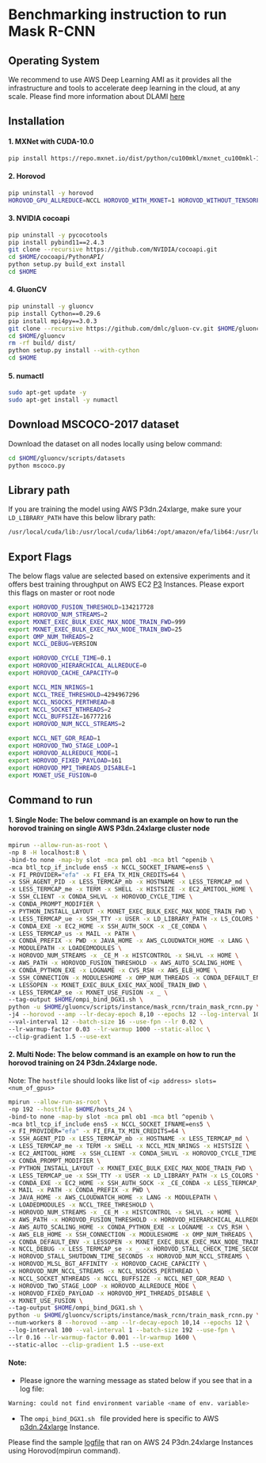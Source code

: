 # Benchmarking instruction to run Mask R-CNN

## Operating System
We recommend to use AWS Deep Learning AMI as it provides all the infrastructure and tools to 
accelerate deep learning in the cloud, at any scale. 
Please find more information about DLAMI [here](https://docs.aws.amazon.com/dlami/latest/devguide/options.html)


## Installation

#### 1. MXNet with CUDA-10.0
```bash
pip install https://repo.mxnet.io/dist/python/cu100mkl/mxnet_cu100mkl-1.6.0b20191230-py2.py3-none-manylinux1_x86_64.whl
```

#### 2. Horovod
```bash
pip uninstall -y horovod
HOROVOD_GPU_ALLREDUCE=NCCL HOROVOD_WITH_MXNET=1 HOROVOD_WITHOUT_TENSORFLOW=1 HOROVOD_WITHOUT_PYTORCH=1 pip install --no-cache-dir horovod==0.19.0
```

#### 3. NVIDIA cocoapi
```bash
pip uninstall -y pycocotools
pip install pybind11==2.4.3
git clone --recursive https://github.com/NVIDIA/cocoapi.git
cd $HOME/cocoapi/PythonAPI/
python setup.py build_ext install
cd $HOME
```

#### 4. GluonCV
```bash
pip uninstall -y gluoncv
pip install Cython==0.29.6
pip install mpi4py==3.0.3
git clone --recursive https://github.com/dmlc/gluon-cv.git $HOME/gluoncv
cd $HOME/gluoncv
rm -rf build/ dist/
python setup.py install --with-cython
cd $HOME
```

#### 5. numactl
```bash
sudo apt-get update -y
sudo apt-get install -y numactl
```


## Download MSCOCO-2017 dataset
Download the dataset on all nodes locally using below command:
```bash
cd $HOME/gluoncv/scripts/datasets
python mscoco.py
```

## Library path
If you are training the model using AWS P3dn.24xlarge, make sure your `LD_LIBRARY_PATH` have this below library path:
```bash
/usr/local/cuda/lib:/usr/local/cuda/lib64:/opt/amazon/efa/lib64:/usr/local/mpi/lib:/home/ec2-user/nccl/build/lib:/home/ec2-user/aws-ofi-nccl/install/lib
```

## Export Flags
The below flags value are selected based on extensive experiments and it offers best training throughput 
on AWS EC2 [P3](https://aws.amazon.com/ec2/instance-types/p3/) Instances. Please export this flags on master or root node
```bash
export HOROVOD_FUSION_THRESHOLD=134217728
export HOROVOD_NUM_STREAMS=2
export MXNET_EXEC_BULK_EXEC_MAX_NODE_TRAIN_FWD=999
export MXNET_EXEC_BULK_EXEC_MAX_NODE_TRAIN_BWD=25
export OMP_NUM_THREADS=2
export NCCL_DEBUG=VERSION

export HOROVOD_CYCLE_TIME=0.1
export HOROVOD_HIERARCHICAL_ALLREDUCE=0
export HOROVOD_CACHE_CAPACITY=0

export NCCL_MIN_NRINGS=1
export NCCL_TREE_THRESHOLD=4294967296
export NCCL_NSOCKS_PERTHREAD=8
export NCCL_SOCKET_NTHREADS=2
export NCCL_BUFFSIZE=16777216
export HOROVOD_NUM_NCCL_STREAMS=2

export NCCL_NET_GDR_READ=1 
export HOROVOD_TWO_STAGE_LOOP=1
export HOROVOD_ALLREDUCE_MODE=1
export HOROVOD_FIXED_PAYLOAD=161
export HOROVOD_MPI_THREADS_DISABLE=1
export MXNET_USE_FUSION=0
```

## Command to run

#### 1. Single Node: The below command is an example on how to run the horovod training on single AWS P3dn.24xlarge cluster node
```bash
mpirun --allow-run-as-root \
-np 8 -H localhost:8 \
-bind-to none -map-by slot -mca pml ob1 -mca btl ^openib \
-mca btl_tcp_if_include ens5 -x NCCL_SOCKET_IFNAME=ens5 \
-x FI_PROVIDER="efa" -x FI_EFA_TX_MIN_CREDITS=64 \
-x SSH_AGENT_PID -x LESS_TERMCAP_mb -x HOSTNAME -x LESS_TERMCAP_md \
-x LESS_TERMCAP_me -x TERM -x SHELL -x HISTSIZE -x EC2_AMITOOL_HOME \
-x SSH_CLIENT -x CONDA_SHLVL -x HOROVOD_CYCLE_TIME \
-x CONDA_PROMPT_MODIFIER \
-x PYTHON_INSTALL_LAYOUT -x MXNET_EXEC_BULK_EXEC_MAX_NODE_TRAIN_FWD \
-x LESS_TERMCAP_ue -x SSH_TTY -x USER -x LD_LIBRARY_PATH -x LS_COLORS \
-x CONDA_EXE -x EC2_HOME -x SSH_AUTH_SOCK -x _CE_CONDA \
-x LESS_TERMCAP_us -x MAIL -x PATH \
-x CONDA_PREFIX -x PWD -x JAVA_HOME -x AWS_CLOUDWATCH_HOME -x LANG \
-x MODULEPATH -x LOADEDMODULES \
-x HOROVOD_NUM_STREAMS -x _CE_M -x HISTCONTROL -x SHLVL -x HOME \
-x AWS_PATH -x HOROVOD_FUSION_THRESHOLD -x AWS_AUTO_SCALING_HOME \
-x CONDA_PYTHON_EXE -x LOGNAME -x CVS_RSH -x AWS_ELB_HOME \
-x SSH_CONNECTION -x MODULESHOME -x OMP_NUM_THREADS -x CONDA_DEFAULT_ENV \
-x LESSOPEN -x MXNET_EXEC_BULK_EXEC_MAX_NODE_TRAIN_BWD \
-x LESS_TERMCAP_se -x MXNET_USE_FUSION -x _ \
--tag-output $HOME/ompi_bind_DGX1.sh \
python -u $HOME/gluoncv/scripts/instance/mask_rcnn/train_mask_rcnn.py \
-j4 --horovod --amp --lr-decay-epoch 8,10 --epochs 12 --log-interval 100 \
--val-interval 12 --batch-size 16 --use-fpn --lr 0.02 \
--lr-warmup-factor 0.03 --lr-warmup 1000 --static-alloc \
--clip-gradient 1.5 --use-ext
```

#### 2. Multi Node: The below command is an example on how to run the horovod training on 24 P3dn.24xlarge node.
Note: The `hostfile` should looks like list of `<ip address> slots=<num_of_gpus>`
```bash
mpirun --allow-run-as-root \
-np 192 --hostfile $HOME/hosts_24 \
-bind-to none -map-by slot -mca pml ob1 -mca btl ^openib \
-mca btl_tcp_if_include ens5 -x NCCL_SOCKET_IFNAME=ens5 \
-x FI_PROVIDER="efa" -x FI_EFA_TX_MIN_CREDITS=64 \
-x SSH_AGENT_PID -x LESS_TERMCAP_mb -x HOSTNAME -x LESS_TERMCAP_md \
-x LESS_TERMCAP_me -x TERM -x SHELL -x NCCL_MIN_NRINGS -x HISTSIZE \
-x EC2_AMITOOL_HOME -x SSH_CLIENT -x CONDA_SHLVL -x HOROVOD_CYCLE_TIME \
-x CONDA_PROMPT_MODIFIER \
-x PYTHON_INSTALL_LAYOUT -x MXNET_EXEC_BULK_EXEC_MAX_NODE_TRAIN_FWD \
-x LESS_TERMCAP_ue -x SSH_TTY -x USER -x LD_LIBRARY_PATH -x LS_COLORS \
-x CONDA_EXE -x EC2_HOME -x SSH_AUTH_SOCK -x _CE_CONDA -x LESS_TERMCAP_us \
-x MAIL -x PATH -x CONDA_PREFIX -x PWD \
-x JAVA_HOME -x AWS_CLOUDWATCH_HOME -x LANG -x MODULEPATH \
-x LOADEDMODULES -x NCCL_TREE_THRESHOLD \
-x HOROVOD_NUM_STREAMS -x _CE_M -x HISTCONTROL -x SHLVL -x HOME \
-x AWS_PATH -x HOROVOD_FUSION_THRESHOLD -x HOROVOD_HIERARCHICAL_ALLREDUCE \
-x AWS_AUTO_SCALING_HOME -x CONDA_PYTHON_EXE -x LOGNAME -x CVS_RSH \
-x AWS_ELB_HOME -x SSH_CONNECTION -x MODULESHOME -x OMP_NUM_THREADS \
-x CONDA_DEFAULT_ENV -x LESSOPEN -x MXNET_EXEC_BULK_EXEC_MAX_NODE_TRAIN_BWD \
-x NCCL_DEBUG -x LESS_TERMCAP_se -x _ -x HOROVOD_STALL_CHECK_TIME_SECONDS \
-x HOROVOD_STALL_SHUTDOWN_TIME_SECONDS -x HOROVOD_NUM_NCCL_STREAMS \
-x HOROVOD_MLSL_BGT_AFFINITY -x HOROVOD_CACHE_CAPACITY \
-x HOROVOD_NUM_NCCL_STREAMS -x NCCL_NSOCKS_PERTHREAD \
-x NCCL_SOCKET_NTHREADS -x NCCL_BUFFSIZE -x NCCL_NET_GDR_READ \
-x HOROVOD_TWO_STAGE_LOOP -x HOROVOD_ALLREDUCE_MODE \
-x HOROVOD_FIXED_PAYLOAD -x HOROVOD_MPI_THREADS_DISABLE \
-x MXNET_USE_FUSION \
--tag-output $HOME/ompi_bind_DGX1.sh \
python -u $HOME/gluoncv/scripts/instance/mask_rcnn/train_mask_rcnn.py \
--num-workers 8 --horovod --amp --lr-decay-epoch 10,14 --epochs 12 \
--log-interval 100 --val-interval 1 --batch-size 192 --use-fpn \
--lr 0.16 --lr-warmup-factor 0.001 --lr-warmup 1600 \
--static-alloc --clip-gradient 1.5 --use-ext
```

#### Note:
- Please ignore the warning message as stated below if you see that in a log file:
```bash
Warning: could not find environment variable <name of env. variable>
```
- The `ompi_bind_DGX1.sh ` file provided here is specific to AWS [p3dn.24xlarge](https://aws.amazon.com/ec2/instance-types/p3/) Instance.

Please find the sample [logfile](https://github.com/dmlc/web-data/tree/master/gluoncv/logs/instance/mask_rcnn_fpn_resnet50_v1b_coco_train_horovod_24_p3dn24xlarge.log) that ran on AWS 24 P3dn.24xlarge Instances using Horovod(mpirun command).